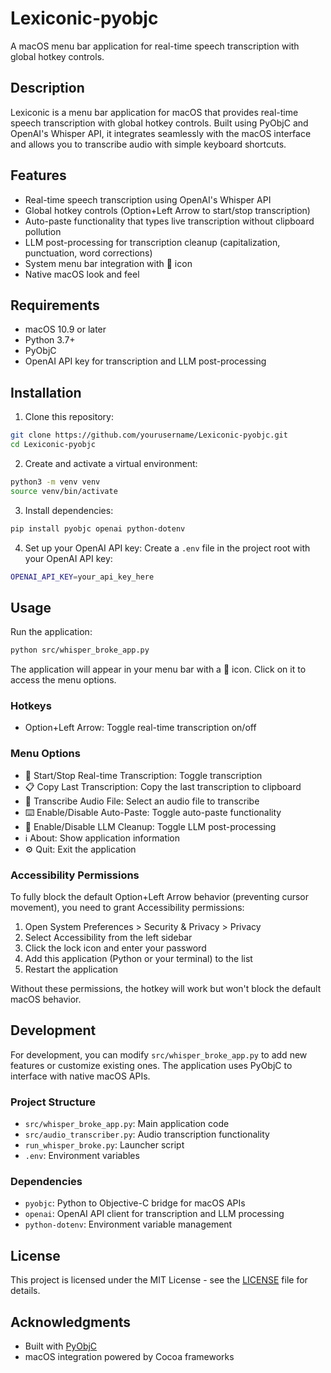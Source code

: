 # Lexiconic-pyobjc

A macOS menu bar application for real-time speech transcription with global hotkey controls.

## Description

Lexiconic is a menu bar application for macOS that provides real-time speech transcription with global hotkey controls. Built using PyObjC and OpenAI's Whisper API, it integrates seamlessly with the macOS interface and allows you to transcribe audio with simple keyboard shortcuts.

## Features

- Real-time speech transcription using OpenAI's Whisper API
- Global hotkey controls (Option+Left Arrow to start/stop transcription)
- Auto-paste functionality that types live transcription without clipboard pollution
- LLM post-processing for transcription cleanup (capitalization, punctuation, word corrections)
- System menu bar integration with 🎤 icon
- Native macOS look and feel

## Requirements

- macOS 10.9 or later
- Python 3.7+
- PyObjC
- OpenAI API key for transcription and LLM post-processing

## Installation

1. Clone this repository:
```bash
git clone https://github.com/yourusername/Lexiconic-pyobjc.git
cd Lexiconic-pyobjc
```

2. Create and activate a virtual environment:
```bash
python3 -m venv venv
source venv/bin/activate
```

3. Install dependencies:
```bash
pip install pyobjc openai python-dotenv
```

4. Set up your OpenAI API key:
Create a `.env` file in the project root with your OpenAI API key:
```bash
OPENAI_API_KEY=your_api_key_here
```

## Usage

Run the application:
```bash
python src/whisper_broke_app.py
```

The application will appear in your menu bar with a 🎤 icon. Click on it to access the menu options.

### Hotkeys
- Option+Left Arrow: Toggle real-time transcription on/off

### Menu Options
- 🎤 Start/Stop Real-time Transcription: Toggle transcription
- 📋 Copy Last Transcription: Copy the last transcription to clipboard
- 📂 Transcribe Audio File: Select an audio file to transcribe
- ⌨️ Enable/Disable Auto-Paste: Toggle auto-paste functionality
- 🧠 Enable/Disable LLM Cleanup: Toggle LLM post-processing
- ℹ️ About: Show application information
- ⚙️ Quit: Exit the application

### Accessibility Permissions
To fully block the default Option+Left Arrow behavior (preventing cursor movement), you need to grant Accessibility permissions:
1. Open System Preferences > Security & Privacy > Privacy
2. Select Accessibility from the left sidebar
3. Click the lock icon and enter your password
4. Add this application (Python or your terminal) to the list
5. Restart the application

Without these permissions, the hotkey will work but won't block the default macOS behavior.

## Development

For development, you can modify `src/whisper_broke_app.py` to add new features or customize existing ones. The application uses PyObjC to interface with native macOS APIs.

### Project Structure
- `src/whisper_broke_app.py`: Main application code
- `src/audio_transcriber.py`: Audio transcription functionality
- `run_whisper_broke.py`: Launcher script
- `.env`: Environment variables

### Dependencies
- `pyobjc`: Python to Objective-C bridge for macOS APIs
- `openai`: OpenAI API client for transcription and LLM processing
- `python-dotenv`: Environment variable management

## License

This project is licensed under the MIT License - see the [LICENSE](LICENSE) file for details.

## Acknowledgments

- Built with [PyObjC](https://pyobjc.readthedocs.io/)
- macOS integration powered by Cocoa frameworks
